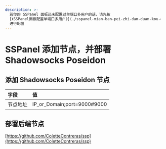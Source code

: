 ```yaml
---
description: >-
  若你的 SSPanel 面板还未配置过单端口多用户的话，请先按
  [《SSPanel面板配置单端口多用户》](./sspanel-mian-ban-pei-zhi-dan-duan-kou-duo-yong-hu)
  进行配置
---
```


# SSPanel 添加节点，并部署 Shadowsocks Poseidon

## 添加 Shadowsocks Poseidon 节点

| 字段 | 值 |
| :--- | :--- |
| 节点地址 | IP_or_Domain;port=9000\#9000 |

## 部署后端节点

[https://github.com/ColetteContreras/ssp](https://github.com/ColetteContreras/ssp)

